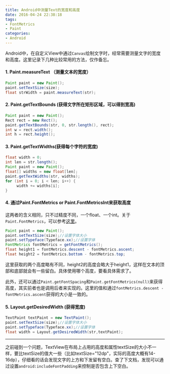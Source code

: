 ```yaml
---
title: Android中测量Text的宽度和高度
date: 2016-04-24 22:38:18
tags:
- FontMetrics
- Paint
categories:
- Android
---
```

Android中，在自定义View中通过`Canvas`绘制文字时，经常需要测量文字的宽度和高度。这里记录下几种比较常用的方法，仅作备忘。
#### 1. Paint.measureText  （测量文本的宽度）
```java
Paint paint = new Paint();
paint.setTextSize(size);
float strWidth = paint.measureText(str);
```
<!-- more -->

#### 2. Paint.getTextBounds (获得文字所在矩形区域，可以得到宽高)
```java
Paint paint = new Paint();
Rect rect = new Rect();  
paint.getTextBounds(str, 0, str.length(), rect);  
int w = rect.width();  
int h = rect.height();  
```
#### 3. Paint.getTextWidths(获得每个字符的宽度)
```java
float width = 0;
int len = str.length();  
Paint paint = new Paint();
float[] widths = new float[len];  
paint.getTextWidths(str, widths);  
for (int i = 0; i < len; i++) {  
     width += widths[i];  
}  
```
#### 4. 通过Paint.FontMetrics or Paint.FontMetricsInt来获取高度
这两者的含义相同，只不过精度不同，一个float、一个int。关于`Paint.FontMetrics`，可以参考[这里](http://mikewang.blog.51cto.com/3826268/871765)。

``` java
Paint paint = new Paint();
paint.setTextSize(size);//设置字体大小
paint.setTypeface(Typeface.xx);//设置字体
FontMetrics fontMetrics = getFontMetrics();
float height1 = fontMetrics.descent - fontMetrics.ascent;
float height2 = fontMetrics.bottom - fontMetrics.top;
```
这里获取的两个高度略有不同，height2的高度会略大于height1，这样在文本的顶部和底部就会有一些留白。具体使用哪个高度，要看具体需求了。

此外，还可以通过`Paint.getFontSpacing`和`Paint.getFontMetrics(null)`来获得高度，其实前者也是调用后者来实现的。这里的值和通过`fontMetrics.descent - fontMetrics.ascent`获得的大小是一致的。

#### 5. Layout.getDesiredWidth (获得宽度)
```java
TextPaint textPaint = new TextPaint();
paint.setTextSize(size);//设置字体大小
paint.setTypeface(Typeface.xx);//设置字体
float width = Layout.getDesiredWidth(str,textPaint);
```

---

之前碰到一个问题，TextView在布局上占用的高度和属性textSize的大小不一样，要比textSize的值大一些（比如textSize="12dp"，实际的高度大概有14-16dp），仔细看的话会发现文字的上方和下发留有空白。查了下文档，发现可以通过设置`android:includeFontPadding`来控制是否包含上下空白。
